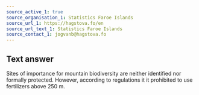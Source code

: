 ```yaml
---
source_active_1: true
source_organisation_1: Statistics Faroe Islands
source_url_1: https://hagstova.fo/en
source_url_text_1: Statistics Faroe Islands
source_contact_1: jogvanb@hagstova.fo
---
```

## Text answer
Sites of importance for mountain biodiversity are neither identified nor formally protected. However, according to regulations it it prohibited to use fertilizers above 250 m.
